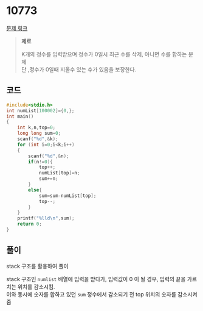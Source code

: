 # 10773

[문제 링크](https://www.acmicpc.net/problem/10773)
> __제로__
>
> K개의 정수를 입력받으며 정수가 0일시 최근 수를 삭제, 아니면 수를 합하는 문제  
> 단 ,정수가 0일때 지울수 있는 수가 있음을 보장한다.

## 코드

```c
#include<stdio.h>
int numList[100002]={0,};
int main()
{
    int k,n,top=0;
    long long sum=0;
    scanf("%d",&k);
    for (int i=0;i<k;i++)
    {
        scanf("%d",&n);
        if(n!=0){
            top++;
            numList[top]=n;
            sum+=n;
        }
        else{
            sum=sum-numList[top];
            top--;
        }
    }
    printf("%lld\n",sum);
    return 0;
}
```

## 풀이

stack 구조를 활용하여 풀이

stack 구조인 `numlist` 배열에 입력을 받다가, 입력값이 0 이 될 경우, 입력의 끝을 가르치는 위치를 감소시킴.  
이와 동시에 숫자를 합하고 있던 `sum` 정수에서 감소되기 전 top 위치의 숫자를 감소시켜줌
